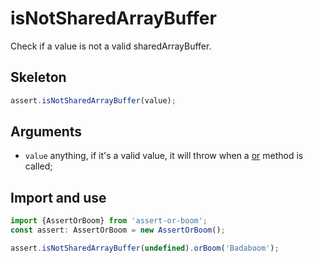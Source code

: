 # isNotSharedArrayBuffer

Check if a value is not a valid sharedArrayBuffer.

## Skeleton

```ts
assert.isNotSharedArrayBuffer(value);
```

## Arguments

- `value` anything, if it's a valid value, it will throw when a [or](../or.md) method is called;

## Import and use

```ts
import {AssertOrBoom} from 'assert-or-boom';
const assert: AssertOrBoom = new AssertOrBoom();

assert.isNotSharedArrayBuffer(undefined).orBoom('Badaboom');
```
